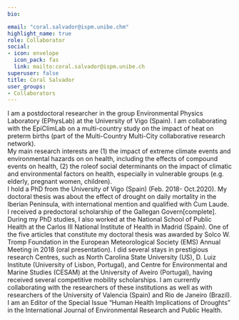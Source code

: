 ```yaml
---
bio:

email: "coral.salvador@ispm.unibe.chm"
highlight_name: true
role: Collaborator
social:
- icon: envelope
  icon_pack: fas
  link: mailto:coral.salvador@ispm.unibe.ch
superuser: false
title: Coral Salvador
user_groups:
- Collaborators
---
```


I am a postdoctoral researcher in the group Environmental Physics Laboratory (EPhysLab) at the University of Vigo (Spain). I am collaborating with the EpiClimLab on a multi-country study on the impact of heat on preterm births (part of the Multi-Country Multi-City collaborative research network).     
My main research interests are (1) the impact of extreme climate events and environmental hazards on on health, including the effects of compound events on health, (2) the roleof social determinants on the impact of climatic and environmental factors on health, especially in vulnerable groups (e.g. elderly, pregnant women, children).    
I hold a PhD from the University of Vigo (Spain) (Feb. 2018- Oct.2020). My doctoral thesis was about the effect of drought on daily mortality in the Iberian Peninsula, with international mention and qualified with Cum Laude. I received a predoctoral scholarship of the Gallegan Govern[complete]. During my PhD studies, I also worked at the National School of Public Health at the Carlos III National Institute of Health in Madrid (Spain). One of the five articles that constitute my doctoral thesis was awarded by Solco W. Tromp Foundation in the European Meteorological Society (EMS) Annual Meeting in 2018 (oral presentation). I did several stays in prestigious research Centres, such as North Carolina State University (US), D. Luiz Institute (University of Lisbon, Portugal), and Centre for Environmental and Marine Studies (CESAM) at the University of Aveiro (Portugal), having received several competitive mobility scholarships. I am currently collaborating with the researchers of these institutions as well as with researchers of the University of Valencia (Spain) and Rio de Janeiro (Brazil). I am an Editor of the Special Issue “Human Health Implications of Droughts” in the International Journal of Environmental Research and Public Health.

